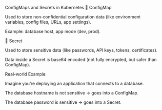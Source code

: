 ConfigMaps and Secrets in Kubernetes
🔹 ConfigMap

Used to store non-confidential configuration data (like environment variables, config files, URLs, app settings).

Example: database host, app mode (dev, prod).

🔹 Secret

Used to store sensitive data (like passwords, API keys, tokens, certificates).

Data inside a Secret is base64 encoded (not fully encrypted, but safer than ConfigMap).

Real-world Example

Imagine you’re deploying an application that connects to a database.

The database hostname is not sensitive → goes into a ConfigMap.

The database password is sensitive → goes into a Secret.
